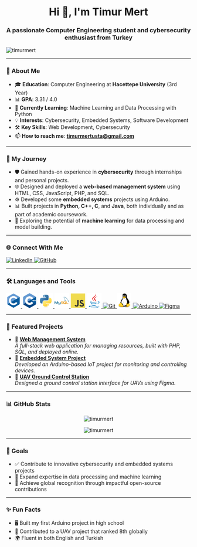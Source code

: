 <h1 align="center">Hi 👋, I'm Timur Mert</h1>
<h3 align="center">A passionate Computer Engineering student and cybersecurity enthusiast from Turkey</h3>

<p align="left">
    <img src="https://komarev.com/ghpvc/?username=timurmert&label=Profile%20views&color=0e75b6&style=flat" alt="timurmert" />
</p>

---

### 📝 About Me
- 🎓 **Education**: Computer Engineering at **Hacettepe University** (3rd Year)  
- 📊 **GPA**: 3.31 / 4.0
- 🌱 **Currently Learning**: Machine Learning and Data Processing with Python  
- 💡 **Interests**: Cybersecurity, Embedded Systems, Software Development  
- 🛠️ **Key Skills**: Web Development, Cybersecurity
- 📫 **How to reach me**: **timurmertusta@gmail.com**

---

### 🌟 My Journey
- 🛡️ Gained hands-on experience in **cybersecurity** through internships and personal projects.  
- 🌐 Designed and deployed a **web-based management system** using HTML, CSS, JavaScript, PHP, and SQL.  
- ⚙️ Developed some **embedded systems** projects using Arduino.    
- 📊 Built projects in **Python, C++, C**, and **Java**, both individually and as part of academic coursework.  
- 🤖 Exploring the potential of **machine learning** for data processing and model building.

---

### 🌐 Connect With Me
<p align="left">
    <a href="https://linkedin.com/in/timur-mert-usta" target="_blank">
        <img src="https://raw.githubusercontent.com/rahuldkjain/github-profile-readme-generator/master/src/images/icons/Social/linked-in-alt.svg" alt="LinkedIn" height="30" width="40" />
    </a>
    <a href="https://github.com/timurmert" target="_blank">
        <img src="https://raw.githubusercontent.com/rahuldkjain/github-profile-readme-generator/master/src/images/icons/Social/github.svg" alt="GitHub" height="30" width="40" />
    </a>
</p>

---

### 🛠️ Languages and Tools
<p align="left">
    <a href="https://www.cprogramming.com/" target="_blank">
        <img src="https://raw.githubusercontent.com/devicons/devicon/master/icons/c/c-original.svg" alt="C" width="40" height="40" />
    </a>
    <a href="https://www.w3schools.com/cpp/" target="_blank">
        <img src="https://raw.githubusercontent.com/devicons/devicon/master/icons/cplusplus/cplusplus-original.svg" alt="C++" width="40" height="40" />
    </a>
    <a href="https://www.python.org" target="_blank">
        <img src="https://raw.githubusercontent.com/devicons/devicon/master/icons/python/python-original.svg" alt="Python" width="40" height="40" />
    </a>
    <a href="https://www.mysql.com/" target="_blank">
        <img src="https://raw.githubusercontent.com/devicons/devicon/master/icons/mysql/mysql-original-wordmark.svg" alt="MySQL" width="40" height="40" />
    </a>
    <a href="https://developer.mozilla.org/en-US/docs/Web/JavaScript" target="_blank">
        <img src="https://raw.githubusercontent.com/devicons/devicon/master/icons/javascript/javascript-original.svg" alt="JavaScript" width="40" height="40" />
    </a>
    <a href="https://www.java.com" target="_blank">
        <img src="https://raw.githubusercontent.com/devicons/devicon/master/icons/java/java-original.svg" alt="Java" width="40" height="40" />
    </a>
    <a href="https://git-scm.com/" target="_blank">
        <img src="https://www.vectorlogo.zone/logos/git-scm/git-scm-icon.svg" alt="Git" width="40" height="40" />
    </a>
    <a href="https://www.linux.org/" target="_blank">
        <img src="https://raw.githubusercontent.com/devicons/devicon/master/icons/linux/linux-original.svg" alt="Linux" width="40" height="40" />
    </a>
    <a href="https://www.arduino.cc/" target="_blank">
        <img src="https://cdn.worldvectorlogo.com/logos/arduino-1.svg" alt="Arduino" width="40" height="40" />
    </a>
    <a href="https://www.figma.com/" target="_blank">
        <img src="https://www.vectorlogo.zone/logos/figma/figma-icon.svg" alt="Figma" width="40" height="40" />
    </a>
</p>

---

### 📂 Featured Projects
- 🔗 [**Web Management System**](https://github.com/your-web-management-system)  
  *A full-stack web application for managing resources, built with PHP, SQL, and deployed online.*  
- 🔗 [**Embedded System Project**](https://github.com/your-embedded-project)  
  *Developed an Arduino-based IoT project for monitoring and controlling devices.*  
- 🔗 [**UAV Ground Control Station**](https://github.com/your-uav-gcs)  
  *Designed a ground control station interface for UAVs using Figma.*

---

### 📊 GitHub Stats
<p align="center">
    <img src="https://github-readme-stats.vercel.app/api?username=timurmert&show_icons=true&theme=radical" alt="timurmert" />
</p>

<p align="center">
    <img src="https://github-readme-stats.vercel.app/api/top-langs?username=timurmert&show_icons=true&locale=en&layout=compact&theme=radical" alt="timurmert" />
</p>

---

### 🎯 Goals
- ✅ Contribute to innovative cybersecurity and embedded systems projects  
- 🚀 Expand expertise in data processing and machine learning  
- 🌟 Achieve global recognition through impactful open-source contributions  

---

### ✨ Fun Facts
- 🖥️ Built my first Arduino project in high school  
- 🛫 Contributed to a UAV project that ranked 8th globally  
- 🌍 Fluent in both English and Turkish
